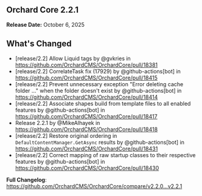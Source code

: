 ## Orchard Core 2.2.1

**Release Date:** October 6, 2025

## What's Changed
* [release/2.2] Allow Liquid tags by @gvkries in https://github.com/OrchardCMS/OrchardCore/pull/18381
* [release/2.2] CorrelateTask fix (17929) by @github-actions[bot] in https://github.com/OrchardCMS/OrchardCore/pull/18415
* [release/2.2] Prevent unnecessary exception "Error deleting cache folder ..." when the folder doesn't exist by @github-actions[bot] in https://github.com/OrchardCMS/OrchardCore/pull/18414
* [release/2.2] Associate shapes build from template files to all enabled features by @github-actions[bot] in https://github.com/OrchardCMS/OrchardCore/pull/18417
* Release 2.2.1 by @MikeAlhayek in https://github.com/OrchardCMS/OrchardCore/pull/18418
* [release/2.2]  Restore original ordering in `DefaultContentManager.GetAsync` results by @github-actions[bot] in https://github.com/OrchardCMS/OrchardCore/pull/18431
* [release/2.2] Correct mapping of raw startup classes to their respective features by @github-actions[bot] in https://github.com/OrchardCMS/OrchardCore/pull/18430


**Full Changelog**: https://github.com/OrchardCMS/OrchardCore/compare/v2.2.0...v2.2.1
